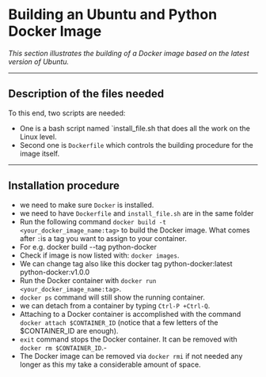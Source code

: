 # Building an Ubuntu and Python Docker Image
*This section illustrates the building of a Docker image based on the latest version of Ubuntu.*
***

## Description of the files needed
To this end, two scripts are needed:
  - One is a bash script named `install_file.sh that does all the work on the Linux level.
  - Second one is `Dockerfile` which controls the building procedure for the image itself.
***

## Installation procedure
- we need to make sure `Docker` is installed.
- we need to have  `Dockerfile` and `install_file.sh` are in the same folder 
- Run the following command `docker build -t <your_docker_image_name:tag>` to build the Docker image. What comes after `:`is a tag you want to assign to your container.
- For e.g. docker build --tag python-docker
- Check if  image is now listed with: `docker images`.
- We can change tag also like this  docker tag python-docker:latest python-docker:v1.0.0
- Run the Docker container with `docker run <your_docker_image_name:tag>`.
- `docker ps` command will still show the running container.
- we can detach from a container by typing `Ctrl-P +Ctrl-Q`.
- Attaching to a Docker container is accomplished with the command `docker attach $CONTAINER_ID` (notice that a few letters of the $CONTAINER_ID are enough).
-  `exit` command stops the Docker container. It can be removed with `docker rm $CONTAINER_ID`.- 
- The Docker image can be removed via `docker rmi` if not needed any longer as this my take a considerable amount of space.

